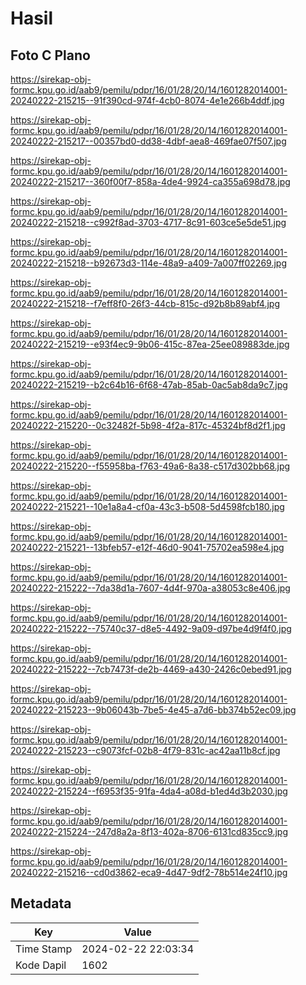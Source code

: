 # Hasil

## Foto C Plano

https://sirekap-obj-formc.kpu.go.id/aab9/pemilu/pdpr/16/01/28/20/14/1601282014001-20240222-215215--91f390cd-974f-4cb0-8074-4e1e266b4ddf.jpg

https://sirekap-obj-formc.kpu.go.id/aab9/pemilu/pdpr/16/01/28/20/14/1601282014001-20240222-215217--00357bd0-dd38-4dbf-aea8-469fae07f507.jpg

https://sirekap-obj-formc.kpu.go.id/aab9/pemilu/pdpr/16/01/28/20/14/1601282014001-20240222-215217--360f00f7-858a-4de4-9924-ca355a698d78.jpg

https://sirekap-obj-formc.kpu.go.id/aab9/pemilu/pdpr/16/01/28/20/14/1601282014001-20240222-215218--c992f8ad-3703-4717-8c91-603ce5e5de51.jpg

https://sirekap-obj-formc.kpu.go.id/aab9/pemilu/pdpr/16/01/28/20/14/1601282014001-20240222-215218--b92673d3-114e-48a9-a409-7a007ff02269.jpg

https://sirekap-obj-formc.kpu.go.id/aab9/pemilu/pdpr/16/01/28/20/14/1601282014001-20240222-215218--f7eff8f0-26f3-44cb-815c-d92b8b89abf4.jpg

https://sirekap-obj-formc.kpu.go.id/aab9/pemilu/pdpr/16/01/28/20/14/1601282014001-20240222-215219--e93f4ec9-9b06-415c-87ea-25ee089883de.jpg

https://sirekap-obj-formc.kpu.go.id/aab9/pemilu/pdpr/16/01/28/20/14/1601282014001-20240222-215219--b2c64b16-6f68-47ab-85ab-0ac5ab8da9c7.jpg

https://sirekap-obj-formc.kpu.go.id/aab9/pemilu/pdpr/16/01/28/20/14/1601282014001-20240222-215220--0c32482f-5b98-4f2a-817c-45324bf8d2f1.jpg

https://sirekap-obj-formc.kpu.go.id/aab9/pemilu/pdpr/16/01/28/20/14/1601282014001-20240222-215220--f55958ba-f763-49a6-8a38-c517d302bb68.jpg

https://sirekap-obj-formc.kpu.go.id/aab9/pemilu/pdpr/16/01/28/20/14/1601282014001-20240222-215221--10e1a8a4-cf0a-43c3-b508-5d4598fcb180.jpg

https://sirekap-obj-formc.kpu.go.id/aab9/pemilu/pdpr/16/01/28/20/14/1601282014001-20240222-215221--13bfeb57-e12f-46d0-9041-75702ea598e4.jpg

https://sirekap-obj-formc.kpu.go.id/aab9/pemilu/pdpr/16/01/28/20/14/1601282014001-20240222-215222--7da38d1a-7607-4d4f-970a-a38053c8e406.jpg

https://sirekap-obj-formc.kpu.go.id/aab9/pemilu/pdpr/16/01/28/20/14/1601282014001-20240222-215222--75740c37-d8e5-4492-9a09-d97be4d9f4f0.jpg

https://sirekap-obj-formc.kpu.go.id/aab9/pemilu/pdpr/16/01/28/20/14/1601282014001-20240222-215222--7cb7473f-de2b-4469-a430-2426c0ebed91.jpg

https://sirekap-obj-formc.kpu.go.id/aab9/pemilu/pdpr/16/01/28/20/14/1601282014001-20240222-215223--9b06043b-7be5-4e45-a7d6-bb374b52ec09.jpg

https://sirekap-obj-formc.kpu.go.id/aab9/pemilu/pdpr/16/01/28/20/14/1601282014001-20240222-215223--c9073fcf-02b8-4f79-831c-ac42aa11b8cf.jpg

https://sirekap-obj-formc.kpu.go.id/aab9/pemilu/pdpr/16/01/28/20/14/1601282014001-20240222-215224--f6953f35-91fa-4da4-a08d-b1ed4d3b2030.jpg

https://sirekap-obj-formc.kpu.go.id/aab9/pemilu/pdpr/16/01/28/20/14/1601282014001-20240222-215224--247d8a2a-8f13-402a-8706-6131cd835cc9.jpg

https://sirekap-obj-formc.kpu.go.id/aab9/pemilu/pdpr/16/01/28/20/14/1601282014001-20240222-215216--cd0d3862-eca9-4d47-9df2-78b514e24f10.jpg


## Metadata

| Key        | Value               |
| ---------- | ------------------- |
| Time Stamp | 2024-02-22 22:03:34 |
| Kode Dapil | 1602                |



